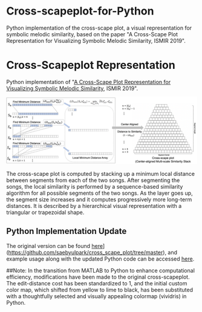 # Cross-scapeplot-for-Python
Python implementation of the cross-scape plot, a visual representation for symbolic melodic similarity, based on the paper "A Cross-Scape Plot Representation for Visualizing Symbolic Melodic Similarity, ISMIR 2019".

# Cross-Scapeplot Representation

Python implementation of "[A Cross-Scape Plot Representation for Visualizing Symbolic Melodic Similarity](http://archives.ismir.net/ismir2019/paper/000050.pdf), ISMIR 2019".

![alt tag](cross_scape_plot.png)
 
The cross-scape plot is computed by stacking up a minimum local distance between segments from each of the two songs. After segmenting the songs, the local similarity is performed by a sequence-based similarity algorithm for all possible segments of the two songs. As the layer goes up, the segment size increases and it computes progressively more long-term distances. It is described by a hierarchical visual representation with a triangular or trapezoidal shape.

## Python Implementation Update

The original version can be found [here]([http:example)](https://github.com/saebyulpark/cross_scape_plot/tree/master), and example usage along with the updated Python code can be accessed [here]([http:example](https://colab.research.google.com/drive/1KDqgw9BaOmQ_iGCJVHbI9e9OexynIdPj?usp=sharing)).


##Note: In the transition from MATLAB to Python to enhance computational efficiency, modifications have been made to the original cross-scapeplot. The edit-distance cost has been standardized to 1, and the initial custom color map, which shifted from yellow to lime to black, has been substituted with a thoughtfully selected and visually appealing colormap (vividris) in Python.


